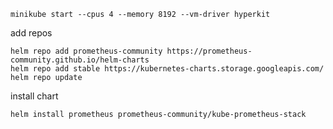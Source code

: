 
    minikube start --cpus 4 --memory 8192 --vm-driver hyperkit
    
add repos

    helm repo add prometheus-community https://prometheus-community.github.io/helm-charts
    helm repo add stable https://kubernetes-charts.storage.googleapis.com/
    helm repo update
    
install chart

    helm install prometheus prometheus-community/kube-prometheus-stack
